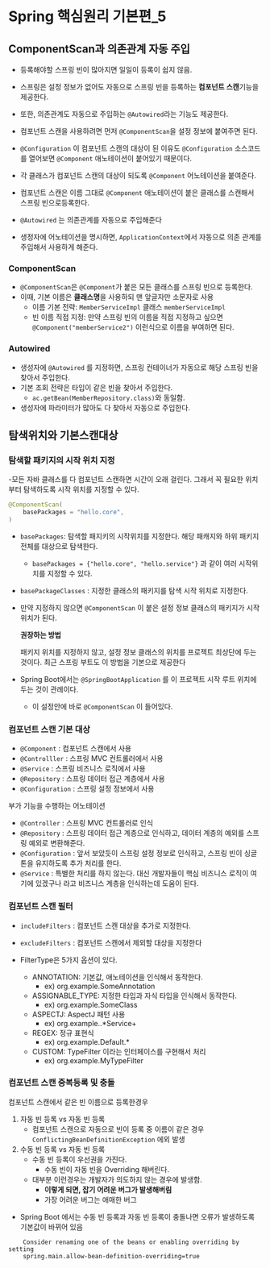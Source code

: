 # Spring 핵심원리 기본편_5

## ComponentScan과 의존관계 자동 주입

- 등록해야할 스프링 빈이 많아지면 일일이 등록이 쉽지 않음.
- 스프링은 설정 정보가 없어도 자동으로 스프링 빈을 등록하는 **컴포넌트 스캔**기능을 제공한다.
- 또한, 의존관계도 자동으로 주입하는 `@Autowired`라는 기능도 제공한다.
- 컴포넌트 스캔을 사용하려면 먼저 `@ComponentScan`을 설정 정보에 붙여주면 된다.
- `@Configuration` 이 컴포넌트 스캔의 대상이 된 이유도 `@Configuration` 소스코드를 열어보면 `@Component` 애노테이션이 붙어있기 때문이다.
- 각 클래스가 컴포넌트 스캔의 대상이 되도록 `@Component` 어노테이션을 붙여준다.
- 컴포넌트 스캔은 이름 그대로 `@Component` 애노테이션이 붙은 클래스를 스캔해서 스프링 빈으로등록한다. 

- `@Autowired` 는 의존관계를 자동으로 주입해준다
- 생정자에 어노테이션을 명시하면, `ApplicationContext`에서 자동으로 의존 관계를 주입해서 사용하게 해준다.


### ComponentScan

- `@ComponentScan`은 `@Component`가 붙은 모든 클래스를 스프링 빈으로 등록한다.
- 이때, 기본 이름은 **클래스명**을 사용하되 맨 앞글자만 소문자로 사용
    - 이름 기본 전략: `MemberServiceImpl` 클래스 `memberServiceImpl`
    - 빈 이름 직접 지정: 만약 스프링 빈의 이름을 직접 지정하고 싶으면 `@Component("memberService2")` 이런식으로 이름을 부여하면 된다.

### Autowired
- 생성자에 `@Autowired` 를 지정하면, 스프링 컨테이너가 자동으로 해당 스프링 빈을 찾아서 주입한다.
- 기본 조회 전략은 타입이 같은 빈을 찾아서 주입한다.
    - `ac.getBean(MemberRepository.class)`와 동일함.
- 생성자에 파라미터가 많아도 다 찾아서 자동으로 주입한다.



## 탐색위치와 기본스캔대상


### 탐색할 패키지의 시작 위치 지정
-모든 자바 클래스를 다 컴포넌트 스캔하면 시간이 오래 걸린다. 그래서 꼭 필요한 위치부터 탐색하도록 시작 위치를 지정할 수 있다.
```java
@ComponentScan(
    basePackages = "hello.core", 
)
```

- `basePackages`: 탐색할 패지키의 시작위치를 지정한다. 해당 패캐지와 하위 패키지 전체를 대상으로 탐색한다.
    - `basePackages = {"hello.core", "hello.service"}` 과 같이 여러 시작위치를 지정할 수 있다.
- `basePackageClasses` : 지정한 클래스의 패키지를 탐색 시작 위치로 지정한다.
- 만약 지정하지 않으면 `@ComponentScan` 이 붙은 설정 정보 클래스의 패키지가 시작 위치가 된다.

    **권장하는 방법**

    패키지 위치를 지정하지 않고, 설정 정보 클래스의 위치를 프로젝트
    최상단에 두는 것이다. 최근 스프링 부트도 이 방법을 기본으로 제공한다

- Spring Boot에서는 `@SpringBootApplication` 를 이 프로젝트 시작 루트 위치에 두는 것이 관례이다. 
    - 이 설정안에 바로 `@ComponentScan` 이 들어있다.

### 컴포넌트 스캔 기본 대상

- `@Component` : 컴포넌트 스캔에서 사용
- `@Controlller` : 스프링 MVC 컨트롤러에서 사용
- `@Service` : 스프링 비즈니스 로직에서 사용
- `@Repository` : 스프링 데이터 접근 계층에서 사용
- `@Configuration` : 스프링 설정 정보에서 사용

부가 기능을 수행하는 어노테이션
- `@Controller` : 스프링 MVC 컨트롤러로 인식
- `@Repository` : 스프링 데이터 접근 계층으로 인식하고, 데이터 계층의 예외를 스프링 예외로 변환해준다.
- `@Configuration` : 앞서 보았듯이 스프링 설정 정보로 인식하고, 스프링 빈이 싱글톤을 유지하도록 추가
처리를 한다.
- `@Service` : 특별한 처리를 하지 않는다. 대신 개발자들이 핵심 비즈니스 로직이 여기에 있겠구나 라고 비즈니스 계층을 인식하는데 도움이 된다.

### 컴포넌트 스캔 필터
- `includeFilters` : 컴포넌트 스캔 대상을 추가로 지정한다.
- `excludeFilters` : 컴포넌트 스캔에서 제외할 대상을 지정한다

- FilterType은 5가지 옵션이 있다.
    - ANNOTATION: 기본값, 애노테이션을 인식해서 동작한다.
        - ex) org.example.SomeAnnotation
    - ASSIGNABLE_TYPE: 지정한 타입과 자식 타입을 인식해서 동작한다.
        - ex) org.example.SomeClass
    - ASPECTJ: AspectJ 패턴 사용
        - ex) org.example..*Service+
    - REGEX: 정규 표현식
        - ex) org\.example\.Default.*
    - CUSTOM: TypeFilter 이라는 인터페이스를 구현해서 처리
        - ex) org.example.MyTypeFilter

### 컴포넌트 스캔 중복등록 및 충돌

컴포넌트 스캔에서 같은 빈 이름으로 등록한경우

1. 자동 빈 등록 vs 자동 빈 등록
    - 컴포넌트 스캔으로 자동으로 빈이 등록 중 이름이 같은 경우 `ConflictingBeanDefinitionException` 에외 발생
2. 수동 빈 등록 vs 자동 빈 등록
    - 수동 빈 등록이 우선권을 가진다.
        - 수동 빈이 자동 빈을 Overriding 해버린다.
    - 대부분 이런경우는 개발자가 의도하지 않는 경우에 발생함.
        - **이렇게 되면, 잡기 어려운 버그가 발생해버림**
        - 가장 어려운 버그는 애매한 버그
- Spring Boot 에서는 수동 빈 등록과 자동 빈 등록이 충돌나면 오류가 발생하도록 기본값이 바뀌어 있음
```
    Consider renaming one of the beans or enabling overriding by setting 
    spring.main.allow-bean-definition-overriding=true
```